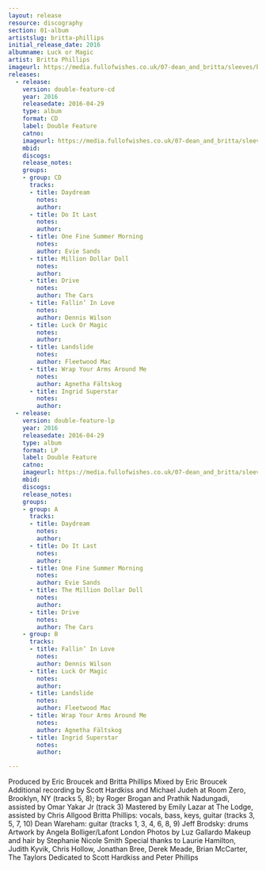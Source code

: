 ```yaml
---
layout: release
resource: discography
section: 01-album
artistslug: britta-phillips
initial_release_date: 2016
albumname: Luck or Magic
artist: Britta Phillips
imageurl: https://media.fullofwishes.co.uk/07-dean_and_britta/sleeves/britta-phillips-luck-or-magic.jpg
releases:
  - release:
    version: double-feature-cd
    year: 2016
    releasedate: 2016-04-29
    type: album
    format: CD
    label: Double Feature
    catno:
    imageurl: https://media.fullofwishes.co.uk/07-dean_and_britta/sleeves/britta-phillips-luck-or-magic.jpg
    mbid:
    discogs:
    release_notes:
    groups:
    - group: CD
      tracks:
      - title: Daydream
        notes:
        author:
      - title: Do It Last
        notes:
        author:
      - title: One Fine Summer Morning
        notes:
        author: Evie Sands
      - title: Million Dollar Doll
        notes:
        author:
      - title: Drive
        notes:
        author: The Cars
      - title: Fallin’ In Love
        notes:
        author: Dennis Wilson
      - title: Luck Or Magic
        notes:
        author:
      - title: Landslide
        notes:
        author: Fleetwood Mac
      - title: Wrap Your Arms Around Me
        notes:
        author: Agnetha Fältskog
      - title: Ingrid Superstar
        notes:
        author:
  - release:
    version: double-feature-lp
    year: 2016
    releasedate: 2016-04-29
    type: album
    format: LP
    label: Double Feature
    catno:
    imageurl: https://media.fullofwishes.co.uk/07-dean_and_britta/sleeves/britta-phillips-luck-or-magic.jpg
    mbid:
    discogs:
    release_notes:
    groups:
    - group: A
      tracks:
      - title: Daydream
        notes:
        author:
      - title: Do It Last
        notes:
        author:
      - title: One Fine Summer Morning
        notes:
        author: Evie Sands
      - title: The Million Dollar Doll
        notes:
        author:
      - title: Drive
        notes:
        author: The Cars
    - group: B
      tracks:
      - title: Fallin’ In Love
        notes:
        author: Dennis Wilson
      - title: Luck Or Magic
        notes:
        author:
      - title: Landslide
        notes:
        author: Fleetwood Mac
      - title: Wrap Your Arms Around Me
        notes:
        author: Agnetha Fältskog
      - title: Ingrid Superstar
        notes:
        author:

---
```

Produced by Eric Broucek and Britta Phillips
Mixed by Eric Broucek
Additional recording by Scott Hardkiss and Michael Judeh at Room Zero, Brooklyn, NY (tracks 5, 8); by Roger Brogan and Prathik Nadungadi, assisted by Omar Yakar Jr (track 3)
Mastered by Emily Lazar at The Lodge, assisted by Chris Allgood
Britta Phillips: vocals, bass, keys, guitar (tracks 3, 5, 7, 10)
Dean Wareham: guitar (tracks 1, 3, 4, 6, 8, 9)
Jeff Brodsky: drums
Artwork by Angela Bolliger/Lafont London
Photos by Luz Gallardo
Makeup and hair by Stephanie Nicole Smith
Special thanks to Laurie Hamilton, Judith Kyvik, Chris Hollow, Jonathan Bree, Derek Meade, Brian McCarter, The Taylors
Dedicated to Scott Hardkiss and Peter Phillips
